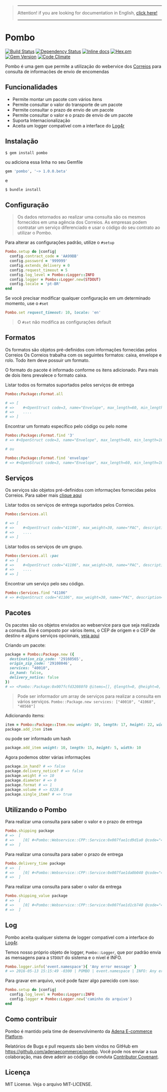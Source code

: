 > ***
> Attention! if you are looking for documentation in English, [click here!](readmes/README-EN.md)
> ***

# Pombo
[![Build Status](https://travis-ci.org/adenaecommerce/pombo.svg?branch=master)](https://travis-ci.org/adenaecommerce/pombo)
[![Dependency Status](https://gemnasium.com/adenaecommerce/pombo.svg)](https://gemnasium.com/adenaecommerce/pombo)
[![Inline docs](http://inch-ci.org/github/adenaecommerce/pombo.svg?branch=master)](http://inch-ci.org/github/adenaecommerce/pombo)
[![Hex.pm](https://img.shields.io/badge/yard-docs-blue.svg)](http://www.rubydoc.info/github/adenaecommerce/pombo/master)
[![Gem Version](https://badge.fury.io/rb/pombo.svg)](https://badge.fury.io/rb/pombo)
[![Code Climate](https://codeclimate.com/github/adenaecommerce/pombo/badges/gpa.svg)](https://codeclimate.com/github/adenaecommerce/pombo)

Pombo é uma gem que permite a utilização do webervice dos [Correios](http://correios.com.br/para-voce) para consulta de informacões
de envio de encomendas

## Funcionalidades

* Permite montar um pacote com vários itens
* Permite consultar o valor do transporte de um pacote
* Permite consultar o prazo de envio de um pacote
* Permite consultar o valor e o prazo de envio de um pacote
* Suporta Internacionalização
* Aceita um logger compatível com a interface do [Log4r](http://log4r.rubyforge.org/index.html)

## Instalação

    $ gem install pombo

ou adiciona essa linha no seu Gemfile

```ruby
gem 'pombo', '~> 1.0.0.beta'
```

e

    $ bundle install


## Configuração

> Os dados retornados ao realizar uma consulta são os mesmos fornecidos em uma agência dos Correios. As empresas
> podem contratar um serviço diferenciado e usar o código do seu contrato ao utilizar o Pombo.

Para alterar as configurações padrão, utilize o `#setup`

```ruby
Pombo.setup do |config|
  config.contract_code = 'AA99BB'
  config.password = '999999'
  config.extends_delivery = 0
  config.request_timeout = 5
  config.log_level = Pombo::Logger::INFO
  config.logger = Pombo::Logger.new(STDOUT)
  config.locale = 'pt-BR'
end
```

Se você precisar modificar qualquer configuração em um determinado momento, use o `#set`

```ruby
Pombo.set request_timeout: 10, locale: 'en'
```

> O `#set` não modifica as configurações default

## Formatos

Os formatos são objetos pré-definidos com informações fornecidas pelos Correios
Os Correios trabalha com os seguintes formatos: caixa, envelope e rolo. Todo item deve possuir um formato.

O formato do pacote é informado conforme os itens adicionado. Para mais de dois itens prevalece o formato caixa.

Listar todos os formatos suportados pelos serviços de entrega

```ruby
Pombo::Package::Format.all

# => [
# =>    #<OpenStruct code=3, name="Envelope", max_length=60, min_length=16, max_width=60, min_width=11, max_weight=1>
# =>    ....
# => ]
```

Encontrar um formato específico pelo código ou pelo nome

```ruby
Pombo::Package::Format.find '3'
# => #<OpenStruct code=3, name="Envelope", max_length=60, min_length=16, max_width=60, min_width=11, max_weight=1>

# ou

Pombo::Package::Format.find 'envelope'
# => #<OpenStruct code=3, name="Envelope", max_length=60, min_length=16, max_width=60, min_width=11, max_weight=1>
```

## Serviços

Os serviços são objetos pré-definidos com informações fornecidas pelos Correios. Para saber mais [clique aqui](http://www.correios.com.br/para-voce/envio/encomendas/encomendas)

Listar todos os serviços de entrega suportados pelos Correios.

```ruby
Pombo::Services.all

# => [
# =>    #<OpenStruct code="41106", max_weight=30, name="PAC", description="PAC (sem contrato)">,
# =>    ....
# => ]
```

Listar todos os serviços de um grupo.

```ruby
Pombo::Services.all :pac
# => [
# =>    #<OpenStruct code="41106", max_weight=30, name="PAC", description="PAC (sem contrato)">,
# =>    ....
# => ]
```

Encontrar um serviço pelo seu código.

```ruby
Pombo::Services.find "41106"
# => #<OpenStruct code="41106", max_weight=30, name="PAC", description="PAC (sem contrato)">
```

## Pacotes

Os pacotes são os objetos enviados ao webservice para que seja realizada a consulta. Ele é composto por vários
items, o CEP de origem e o CEP de destino e alguns serviços opcionais, [veja aqui](https://www.correios.com.br/para-voce/envio/encomendas/servicos-opcionais)

Criando um pacote:

```ruby
package = Pombo::Package.new ({
  destination_zip_code: '29160565',
  origin_zip_code: '29108046',
  services: "40010",
  in_hand: false,
  delivery_notice: false
})
# => <Pombo::Package:0x007fcfd32080f0 @items=[], @length=0, @height=0, @width=0, @declared_value=0, @destination_zip_code="29160565", @origin_zip_code="29108046">
```

> Pode ser informador um array de serviços para realizar a consulta em vários serviços.
> `Pombo::Package.new services: ["40010", "41068", "40568"]`

Adicionando items:

```ruby
item = Pombo::Package::Item.new weight: 10, length: 17, height: 22, width: 22
package.add_item item
```

ou pode ser informado um hash

```ruby
package.add_item weight: 10, length: 15, height: 5, width: 10
```

Agora podemos obter várias informações

```ruby
package.in_hand? # => false
package.delivery_notice? # => false
package.weight # => 10
package.diameter # => 0
package.format # => 1
package.volume # => 8228.0
package.single_item? # => true
```

## Utilizando o Pombo

Para realizar uma consulta para saber o valor e o prazo de entrega

```ruby
Pombo.shipping package
# =>  [
# =>    [0] #<Pombo::Webservice::CPP::Service:0x007fae1cd9d1a0 @code="40010", @value=31.3, @delivery_time="1", @value_in_hand=0.0, @value_delivery_notice=0.0, @value_declared_value=0.0, @error_code="0", @value_without_additions=31.3, @delivery_home=true, @delivery_sartuday=true>
# =>  ]
```

Para realizar uma consulta para saber o prazo de entrega

```ruby
Pombo.delivery_time package
# =>  [
# =>    [0] #<Pombo::Webservice::CPP::Service:0x007fae1da0b040 @code="40010", @delivery_time="1", @delivery_home=true, @delivery_sartuday=true>
# =>  ]
```

Para realizar uma consulta para saber o valor da entrega

```ruby
Pombo.shipping_value package
# =>  [
# =>    [0] #<Pombo::Webservice::CPP::Service:0x007fae1d1cb740 @code="40010", @value=31.3, @value_in_hand=0.0, @value_delivery_notice=0.0, @value_declared_value=0.0, @value_without_additions=31.3>
# =>  ]
```

## Log

Pombo aceita qualquer sistema de logger compatível com a interface do [Log4r](http://log4r.rubyforge.org/index.html).

Temos nosso próprio objeto de logger, `Pombo::Logger`, que por padrão envia as mensagens para a `STDOUT` do sistema e o nível é INFO.

```ruby
Pombo.logger.info('event.namespace'){ 'Any error message' }
# => 2016-05-13 15:15:49 -0300 | POMBO | event.namespace | INFO: Any error message
```

Para gravar em arquivo, você pode fazer algo parecido com isso:

```ruby
Pombo.setup do |config|
  config.log_level = Pombo::Logger::INFO
  config.logger = Pombo::Logger.new('caminho do arquivo')
end
```

## Como contribuir

Pombo é mantido pela time de desenvolvimento da [Adena E-commerce Platform](http://www.adena.com.br/).

Relatórios de Bugs e pull requests são bem vindos no GitHub em https://github.com/adenaecommerce/pombo.
Você pode nos enviar a sua colaboração, mas deve aderir ao código de conduta [Contributor Covenant](http://contributor-covenant.org).

## Licença

MIT License. Veja o arquivo MIT-LICENSE.
